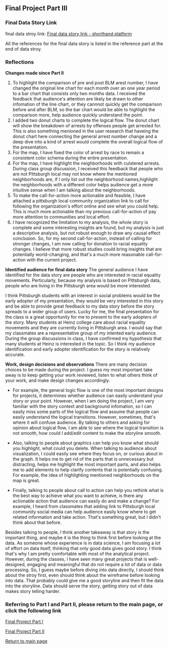 
## Final Project Part III

### Final Data Story Link

final data stroy link: [Final data story link - shorthand platform](https://carnegiemellon.shorthandstories.com/before---after-blm---what-happened---what-to-do/index.html)

All the references for the final data story is listed in the reference part at the end of data stroy.

### Reflections
**Changes made since Part II**
1. To highlight the comparison of pre and post BLM arest number, I have changed the original line chart for each month over an one year period to a bar chart that consists only two months data. I received the feedback that audience's attention are likely be drawn to other infomation of the line chart, or they cannnot quickly get the comparison before and after BLM, so the bar chart would be able to highlight the comparison more, help audience quickly understand the point.
2. I added two donut charts to complete the logical flow. The donut chart will show the breakdown of arrests by offenses people get arrested for. This is also something menioned in the user research that haveing the donut chart here connecting the general arrest number change and a deep dive into a kind of arrest would complete the overall logical flow of the presentation.
3. For the map, I have fixed the color of arrest by race to remain a consistent color schema during the entire presentation.
4. For the map, I have highlight the neighborhoods with culstered arrests. During class group discussion, I received this feedback that people who are not Pittsburgh local may not know where the mentioned neighborhoods are, if I only list out the neighborhood names,highlight the neighborhoods with a different color helps audience get a more intuitive sense when I am talking about the neighborhoods.
5. To make the call-for-action more actionable and feasible, I have attached a pittsburgh local community organization link to call for following the organization's effort online and see what you could help. This is much more actionable than my previous call-for-action of pay more attention to communities and local effort.
6. I have recognized the limitation to my analysis, the whole story is complete and some interesting insights are found, but my analysis is just a descriptive analysis, but not robust enough to draw any causal effect conclusion. So, for my second call-for-action, instead of calling for stronger changes, I am now calling for donation to racial equality changes. I believe that more robust studies could bring insights that are potentially world-changing, and that's a much more reasonable call-for-action with the current project.

**Identified audience for final data story**
The general audience I have identified for the data story are people who are interested in racial equality movements. Perticularly, because my analysis is based on Pittsburgh data, people who are living in the Pittsburgh area would be more interested.

I think Pittsburgh students with an interest in social problems would be the early adopter of my presentation, they would be very interested in this story and be able to provide great feedback to my data story before the story spreads to a wider group of users. Lucky for me, the final presentation for the class is a great opportunity for me to present to the early adopters of the story. Many students at Heinz college care about racial equality movements and they are currently living in Pittsburgh area. I would say that my classmates are a representative group of my intented early audience. During the group discussions in class, I have confirmed my hypothesis that many students at Heinz is interested in the topic. So I think my audience identification and early adopter identification for the story is relatively accurate.

**Work, design decisions and observations**
There are many decision choices to be made during the project. I guess my most important take away is to keep getting your work reviewed, listen to what others think of your work, and make design changes accordingly.

- For example, the general logic flow is one of the most important designs for projects, it determines whether audience can easily understand your story or your point. However, when I am doing the project, I am very familiar with the story context and background infomation, so I can easily miss some parts of the logical flow and assume that people can easily understand the logical transitions. However, sometimes, that's where it will confuse audience. By talking to others and asking for opinion about logical flow, I am able to see where the logical transition is not smooth, how could I add/edit content to make the storyline smooth.

- Also, talking to people about graphics can help you know what should you highlight, what could you delete. When talking to audience about visualization, I could easily see where they focus on, or curious about in the graph. It helps me to get rid of the parts that is unnecessary but distracting, helps me highlight the most important parts, and also helps me to add elements to help clarify contents that is potentially confusing. For example, the idea of highlighting mentioned neighborhoods on the map is great.

- Finally, talking to people about call to action can help you rethink what is the best way to achieve what you want to achieve, is there any actionable action that audience can easily do and make a change? For example, I heard from classmates that adding link to Pittsburgh local community social media can help audience easily know where to get related information and take action. That's something great, but I didn't think about that before.

Besides talking to people, I think another takeaway is that story is the important thing, and maybe it is the thing to think first before looking at the data. As someone whose experience is in data science, I am focusing a lot of effort on data itself, thinking that only good data gives good story. I think that's why I am pretty comfortable with most of the analytical project. However, during the classes, I have seen many great projects that is well-designed, engaging and meaningful that do not require a lot of data or data processing. So, I guess maybe before diving into data directly, I should think about the stroy first, even should think about the wireframe before looking into data. That probably could give me a good storyline and then fit the data into the storyline. Data should serve the story, getting story out of data makes story telling harder.

### Referring to Part I and Part II, please return to the main page, or click the following link

[Final Project Part I](/final_project_pt1_Xiaojun.md)

[Final Project Part II](/final_project_pt2_Xiaojun.md)

[Return to main page](/README.md)
